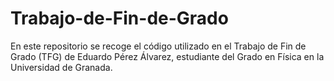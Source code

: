 # Trabajo-de-Fin-de-Grado
En este repositorio se recoge el código utilizado en el Trabajo de Fin de Grado (TFG) de Eduardo Pérez Álvarez, estudiante del Grado en Física en la Universidad de Granada.
